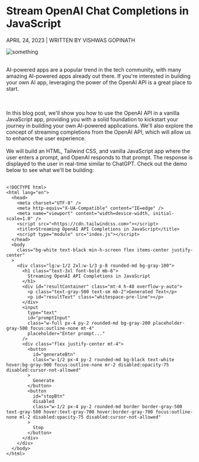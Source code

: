# Stream OpenAI Chat Completions in JavaScript

APRIL 24, 2023 | WRITTEN BY VISHWAS GOPINATH

<img src="https://cdn.builder.io/api/v1/image/assets%2FYJIGb4i01jvw0SRdL5Bt%2F77f866290d044b118268f88b0128e427" alt="something">

<br/>
<br/>

AI-powered apps are a popular trend in the tech community, with many amazing AI-powered apps already out there. If you're interested in building your own AI app, leveraging the power of the OpenAI API is a great place to start.

<br/>
<br/>
In this blog post, we'll show you how to use the OpenAI API in a vanilla JavaScript app, providing you with a solid foundation to kickstart your journey in building your own AI-powered applications. We'll also explore the concept of streaming completions from the OpenAI API, which will allow us to enhance the user experience.

<br/>
<br/>
We will build an HTML, Tailwind CSS, and vanilla JavaScript app where the user enters a prompt, and OpenAI responds to that prompt. The response is displayed to the user in real-time similar to ChatGPT. Check out the demo below to see what we'll be building:

<br/>
<br/>

```
<!DOCTYPE html>
<html lang="en">
  <head>
    <meta charset="UTF-8" />
    <meta http-equiv="X-UA-Compatible" content="IE=edge" />
    <meta name="viewport" content="width=device-width, initial-scale=1.0" />
    <script src="<https://cdn.tailwindcss.com>"></script>
    <title>Streaming OpenAI API Completions in JavaScript</title>
    <script type="module" src="index.js"></script>
  </head>
  <body
    class="bg-white text-black min-h-screen flex items-center justify-center"
  >
    <div class="lg:w-1/2 2xl:w-1/3 p-8 rounded-md bg-gray-100">
      <h1 class="text-3xl font-bold mb-6">
        Streaming OpenAI API Completions in JavaScript
      </h1>
      <div id="resultContainer" class="mt-4 h-48 overflow-y-auto">
        <p class="text-gray-500 text-sm mb-2">Generated Text</p>
        <p id="resultText" class="whitespace-pre-line"></p>
      </div>
      <input
        type="text"
        id="promptInput"
        class="w-full px-4 py-2 rounded-md bg-gray-200 placeholder-gray-500 focus:outline-none mt-4"
        placeholder="Enter prompt..."
      />
      <div class="flex justify-center mt-4">
        <button
          id="generateBtn"
          class="w-1/2 px-4 py-2 rounded-md bg-black text-white hover:bg-gray-900 focus:outline-none mr-2 disabled:opacity-75 disabled:cursor-not-allowed"
        >
          Generate
        </button>
        <button
          id="stopBtn"
          disabled
          class="w-1/2 px-4 py-2 rounded-md border border-gray-500 text-gray-500 hover:text-gray-700 hover:border-gray-700 focus:outline-none ml-2 disabled:opacity-75 disabled:cursor-not-allowed"
        >
          Stop
        </button>
      </div>
    </div>
  </body>
</html>
```
